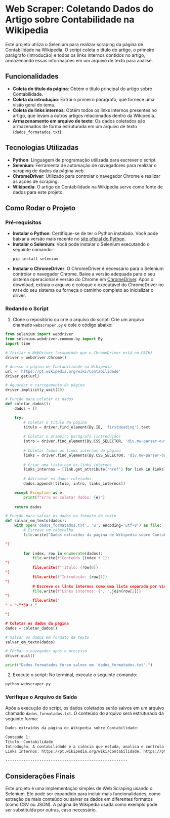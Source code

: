
# Web Scraper: Coletando Dados do Artigo sobre Contabilidade na Wikipedia

Este projeto utiliza o Selenium para realizar scraping da página de Contabilidade na Wikipedia. O script coleta o título do artigo, o primeiro parágrafo (introdução) e todos os links internos contidos no artigo, armazenando essas informações em um arquivo de texto para análise.

## Funcionalidades
- **Coleta do título da página**: Obtém o título principal do artigo sobre Contabilidade.
- **Coleta da introdução**: Extrai o primeiro parágrafo, que fornece uma visão geral do tema.
- **Coleta de links internos**: Obtém todos os links internos presentes no artigo, que levam a outros artigos relacionados dentro da Wikipedia.
- **Armazenamento em arquivo de texto**: Os dados coletados são armazenados de forma estruturada em um arquivo de texto (`dados_formatados.txt`).

## Tecnologias Utilizadas
- **Python**: Linguagem de programação utilizada para escrever o script.
- **Selenium**: Ferramenta de automação de navegadores para realizar o scraping de dados da página web.
- **ChromeDriver**: Utilizado para controlar o navegador Chrome e realizar as ações de scraping.
- **Wikipedia**: O artigo de Contabilidade na Wikipedia serve como fonte de dados para este projeto.

## Como Rodar o Projeto

### Pré-requisitos
- **Instalar o Python**: Certifique-se de ter o Python instalado. Você pode baixar a versão mais recente no [site oficial do Python](https://www.python.org/downloads/).
- **Instalar o Selenium**: Você pode instalar o Selenium executando o seguinte comando:
  ```bash
  pip install selenium
  ```
- **Instalar o ChromeDriver**: O ChromeDriver é necessário para o Selenium controlar o navegador Chrome. Baixe a versão adequada para o seu sistema operacional e versão do Chrome em [ChromeDriver](https://sites.google.com/chromium.org/driver/).
  Após o download, extraia o arquivo e coloque o executável do ChromeDriver no `PATH` do seu sistema ou forneça o caminho completo ao inicializar o driver.

### Rodando o Script
1. Clone o repositório ou crie o arquivo do script: Crie um arquivo chamado `webscraper.py` e cole o código abaixo:
  ```python
  from selenium import webdriver
  from selenium.webdriver.common.by import By
  import time

  # Iniciar o WebDriver (assumindo que o ChromeDriver está no PATH)
  driver = webdriver.Chrome()

  # Acesse a página de Contabilidade na Wikipedia
  url = 'https://pt.wikipedia.org/wiki/Contabilidade'
  driver.get(url)

  # Aguardar o carregamento da página
  driver.implicitly_wait(10)

  # Função para coletar os dados
  def coletar_dados():
      dados = []

      try:
          # Coletar o título da página
          titulo = driver.find_element(By.ID, 'firstHeading').text
          
          # Coletar o primeiro parágrafo (introdução)
          intro = driver.find_element(By.CSS_SELECTOR, 'div.mw-parser-output > p').text
          
          # Coletar todos os links internos da página
          links = driver.find_elements(By.CSS_SELECTOR, 'div.mw-parser-output a[href^="/wiki/"]')
          
          # Criar uma lista com os links internos
          links_internos = [link.get_attribute('href') for link in links]
          
          # Adicionar os dados coletados
          dados.append([titulo, intro, links_internos])

      except Exception as e:
          print(f"Erro ao coletar dados: {e}")
      
      return dados

  # Função para salvar os dados no formato de texto
  def salvar_em_texto(dados):
      with open('dados_formatados.txt', 'w', encoding='utf-8') as file:
          # Escreve um cabeçalho
          file.write("Dados extraídos da página de Wikipedia sobre Contabilidade:

")
          
          for index, row in enumerate(dados):
              file.write(f"Conteúdo {index + 1}:
")
              file.write(f"Título: {row[0]}
")
              file.write(f"Introdução: {row[1]}
")
              # Escreve os links internos como uma lista separada por vírgulas
              file.write(f"Links Internos: {', '.join(row[2])}
")
              file.write("
" + "-"*50 + "

")

  # Coletar os dados da página
  dados = coletar_dados()

  # Salvar os dados em formato de texto
  salvar_em_texto(dados)

  # Fechar o navegador após o processo
  driver.quit()

  print("Dados formatados foram salvos em 'dados_formatados.txt'.")
  ```

2. Execute o script:
  No terminal, execute o seguinte comando:
  ```bash
  python webscraper.py
  ```

### Verifique o Arquivo de Saída
Após a execução do script, os dados coletados serão salvos em um arquivo chamado `dados_formatados.txt`. O conteúdo do arquivo será estruturado da seguinte forma:

```txt
Dados extraídos da página de Wikipedia sobre Contabilidade:

Conteúdo 1:
Título: Contabilidade
Introdução: A contabilidade é a ciência que estuda, analisa e controla o patrimônio de uma entidade.
Links Internos: https://pt.wikipedia.org/wiki/Contabilidade, https://pt.wikipedia.org/wiki/Patrim%C3%B4nio, ...

------------------------------------------------------
```

## Considerações Finais
Este projeto é uma implementação simples de Web Scraping usando o Selenium. Ele pode ser expandido para incluir mais funcionalidades, como extração de mais conteúdo ou salvar os dados em diferentes formatos (como CSV ou JSON). A página de Wikipedia usada como exemplo pode ser substituída por outras, caso necessário.
